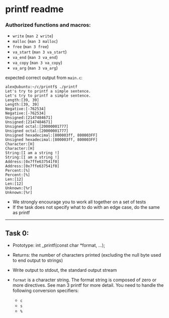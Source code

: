 # printf readme

### Authorized functions and macros:
- `write` (`man 2 write`)
- `malloc` (`man 3 malloc`)
- `free` (`man 3 free`)
- `va_start` (`man 3 va_start`)
- `va_end` (`man 3 va_end`)
- `va_copy` (`man 3 va_copy`)
- `va_arg` (`man 3 va_arg`)

expected correct output from `main.c`:
```
alex@ubuntu:~/c/printf$ ./printf
Let's try to printf a simple sentence.
Let's try to printf a simple sentence.
Length:[39, 39]
Length:[39, 39]
Negative:[-762534]
Negative:[-762534]
Unsigned:[2147484671]
Unsigned:[2147484671]
Unsigned octal:[20000001777]
Unsigned octal:[20000001777]
Unsigned hexadecimal:[800003ff, 800003FF]
Unsigned hexadecimal:[800003ff, 800003FF]
Character:[H]
Character:[H]
String:[I am a string !]
String:[I am a string !]
Address:[0x7ffe637541f0]
Address:[0x7ffe637541f0]
Percent:[%]
Percent:[%]
Len:[12]
Len:[12]
Unknown:[%r]
Unknown:[%r]
```
- We strongly encourage you to work all together on a set of tests
- If the task does not specify what to do with an edge case, do the same as printf
------
## Task 0:
- Prototype: int _printf(const char *format, ...);
- Returns: the number of characters printed (excluding the
null byte used to end output to strings)

- Write output to stdout, the standard output stream
- `format` is a character string. The format string is
composed of zero or more directives. See man 3 printf
for more detail. You need to handle the following
conversion specifiers:
    - `c`
    - `s`
    - `%`